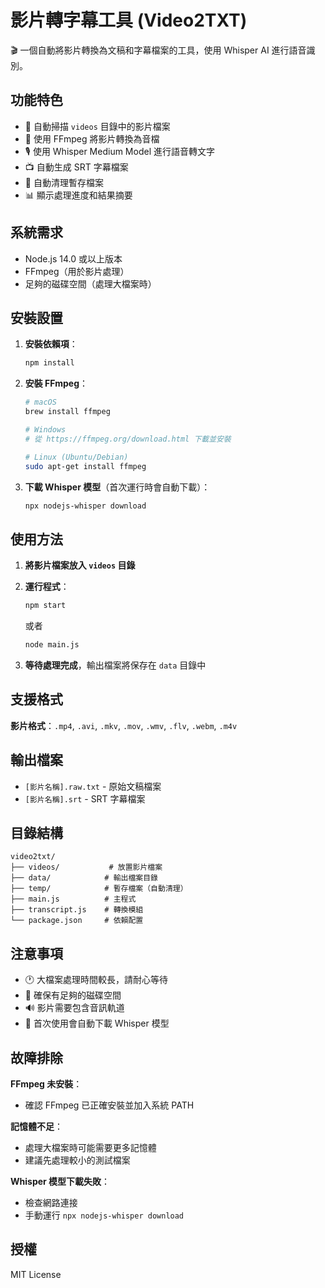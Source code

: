 # 影片轉字幕工具 (Video2TXT)

🎬 一個自動將影片轉換為文稿和字幕檔案的工具，使用 Whisper AI 進行語音識別。

## 功能特色

- 🎯 自動掃描 `videos` 目錄中的影片檔案
- 🔄 使用 FFmpeg 將影片轉換為音檔
- 🎙️ 使用 Whisper Medium Model 進行語音轉文字
- 📺 自動生成 SRT 字幕檔案
- 🧹 自動清理暫存檔案
- 📊 顯示處理進度和結果摘要

## 系統需求

- Node.js 14.0 或以上版本
- FFmpeg（用於影片處理）
- 足夠的磁碟空間（處理大檔案時）

## 安裝設置

1. **安裝依賴項**：
   ```bash
   npm install
   ```

2. **安裝 FFmpeg**：
   ```bash
   # macOS
   brew install ffmpeg
   
   # Windows
   # 從 https://ffmpeg.org/download.html 下載並安裝
   
   # Linux (Ubuntu/Debian)
   sudo apt-get install ffmpeg
   ```

3. **下載 Whisper 模型**（首次運行時會自動下載）：
   ```bash
   npx nodejs-whisper download
   ```

## 使用方法

1. **將影片檔案放入 `videos` 目錄**

2. **運行程式**：
   ```bash
   npm start
   ```
   或者
   ```bash
   node main.js
   ```

3. **等待處理完成**，輸出檔案將保存在 `data` 目錄中

## 支援格式

**影片格式**：`.mp4`, `.avi`, `.mkv`, `.mov`, `.wmv`, `.flv`, `.webm`, `.m4v`

## 輸出檔案

- `[影片名稱].raw.txt` - 原始文稿檔案
- `[影片名稱].srt` - SRT 字幕檔案

## 目錄結構

```
video2txt/
├── videos/           # 放置影片檔案
├── data/            # 輸出檔案目錄
├── temp/            # 暫存檔案（自動清理）
├── main.js          # 主程式
├── transcript.js    # 轉換模組
└── package.json     # 依賴配置
```

## 注意事項

- 🕐 大檔案處理時間較長，請耐心等待
- 💾 確保有足夠的磁碟空間
- 🔊 影片需要包含音訊軌道
- 📝 首次使用會自動下載 Whisper 模型

## 故障排除

**FFmpeg 未安裝**：
- 確認 FFmpeg 已正確安裝並加入系統 PATH

**記憶體不足**：
- 處理大檔案時可能需要更多記憶體
- 建議先處理較小的測試檔案

**Whisper 模型下載失敗**：
- 檢查網路連接
- 手動運行 `npx nodejs-whisper download`

## 授權

MIT License 